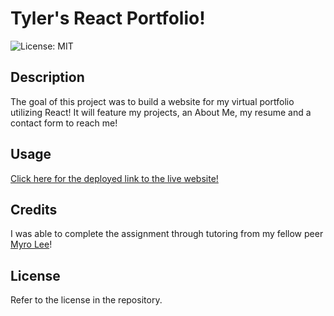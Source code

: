 # Tyler's React Portfolio!

![License: MIT](https://img.shields.io/badge/License-MIT-yellow.svg)

## Description

The goal of this project was to build a website for my virtual portfolio utilizing React! It will feature my projects, an About Me, my resume and a contact form to reach me!

## Usage

[Click here for the deployed link to the live website!](https://drive.google.com/file/d/1Tw6vnqGk0SWi4g8ZoANRJYKoJyu3SZN8/view)

## Credits

I was able to complete the assignment through tutoring from my fellow peer [Myro Lee](https://github.com/myrojoylee)!

## License

Refer to the license in the repository.